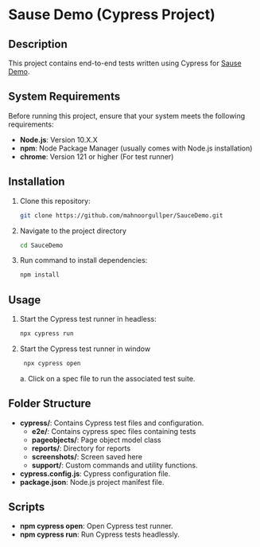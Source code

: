 # Sause Demo (Cypress Project)

## Description
This project contains end-to-end tests written using Cypress for [Sause Demo](https://www.saucedemo.com/). 

## System Requirements
Before running this project, ensure that your system meets the following requirements:
- **Node.js**: Version 10.X.X
- **npm**: Node Package Manager (usually comes with Node.js installation)
- **chrome**: Version 121 or higher (For test runner)

## Installation
1. Clone this repository:
    ```bash
    git clone https://github.com/mahnoorgullper/SauceDemo.git
    ```
2. Navigate to the project directory
    ```bash
    cd SauceDemo
    ```
3. Run command to install dependencies:
    ```bash
    npm install
    ```

## Usage
1. Start the Cypress test runner in headless:
    ```bash
    npx cypress run
    ```
2. Start the Cypress test runner in window
   ```bash
    npx cypress open
    ```
   a. Click on a spec file to run the associated test suite.

## Folder Structure
- **cypress/**: Contains Cypress test files and configuration.
    - **e2e/**: Contains cypress spec files containing tests
    - **pageobjects/**: Page object model class
    - **reports/**: Directory for reports
    - **screenshots/**: Screen saved here
    - **support/**: Custom commands and utility functions.
- **cypress.config.js**: Cypress configuration file.
- **package.json**: Node.js project manifest file.

## Scripts
- **npm cypress open**: Open Cypress test runner.
- **npm cypress run**: Run Cypress tests headlessly.

